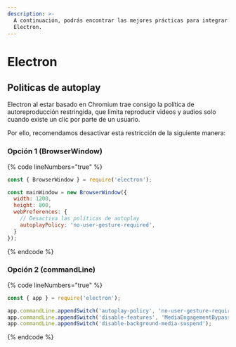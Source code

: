 ```yaml
---
description: >-
  A continuación, podrás encontrar las mejores prácticas para integrar con apps
  Electron.
---
```


# Electron

## Politicas de autoplay

Electron al estar basado en Chromium trae consigo la política de autoreproducción restringida, que limita reproducir videos y audios solo cuando existe un clic por parte de un usuario.

Por ello, recomendamos desactivar esta restricción de la siguiente manera:

### Opción 1 (BrowserWindow)

{% code lineNumbers="true" %}
```javascript
const { BrowserWindow } = require('electron');

const mainWindow = new BrowserWindow({
  width: 1200,
  height: 800,
  webPreferences: {
    // Desactiva las políticas de autoplay
    autoplayPolicy: 'no-user-gesture-required',
  }
});
```
{% endcode %}

### Opción 2 (commandLine)

{% code lineNumbers="true" %}
```javascript
const { app } = require('electron');

app.commandLine.appendSwitch('autoplay-policy', 'no-user-gesture-required');
app.commandLine.appendSwitch('disable-features', 'MediaEngagementBypassAutoplayPolicies');
app.commandLine.appendSwitch('disable-background-media-suspend');
```
{% endcode %}

